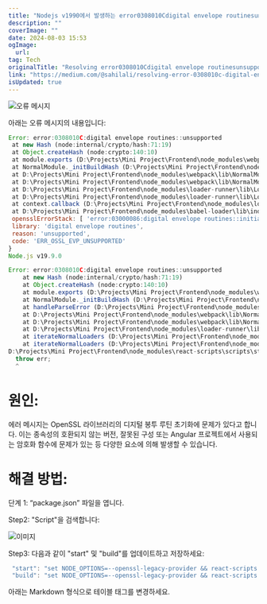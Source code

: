 ```yaml
---
title: "Nodejs v1990에서 발생하는 error0308010Cdigital envelope routinesunsupported 해결하기"
description: ""
coverImage: ""
date: 2024-08-03 15:53
ogImage:
  url:
tag: Tech
originalTitle: "Resolving error0308010Cdigital envelope routinesunsupported in Nodejs v1990"
link: "https://medium.com/@sahilali/resolving-error-0308010c-digital-envelope-routines-unsupported-in-node-js-v19-9-0-2114021209cb"
isUpdated: true
---
```


![오류 메시지](/assets/img/Resolvingerror0308010CdigitalenveloperoutinesunsupportedinNodejsv1990_0.png)

아래는 오류 메시지의 내용입니다:

```js
Error: error:0308010C:digital envelope routines::unsupported
 at new Hash (node:internal/crypto/hash:71:19)
 at Object.createHash (node:crypto:140:10)
 at module.exports (D:\Projects\Mini Project\Frontend\node_modules\webpack\lib\util\createHash.js:135:53)
 at NormalModule._initBuildHash (D:\Projects\Mini Project\Frontend\node_modules\webpack\lib\NormalModule.js:417:16)
 at D:\Projects\Mini Project\Frontend\node_modules\webpack\lib\NormalModule.js:452:10
 at D:\Projects\Mini Project\Frontend\node_modules\webpack\lib\NormalModule.js:323:13
 at D:\Projects\Mini Project\Frontend\node_modules\loader-runner\lib\LoaderRunner.js:367:11
 at D:\Projects\Mini Project\Frontend\node_modules\loader-runner\lib\LoaderRunner.js:233:18
 at context.callback (D:\Projects\Mini Project\Frontend\node_modules\loader-runner\lib\LoaderRunner.js:111:13)
 at D:\Projects\Mini Project\Frontend\node_modules\babel-loader\lib\index.js:59:103 {
 opensslErrorStack: [ 'error:03000086:digital envelope routines::initialization error' ],
 library: 'digital envelope routines',
 reason: 'unsupported',
 code: 'ERR_OSSL_EVP_UNSUPPORTED'
}
Node.js v19.9.0
```

```js
Error: error:0308010C:digital envelope routines::unsupported
    at new Hash (node:internal/crypto/hash:71:19)
    at Object.createHash (node:crypto:140:10)
    at module.exports (D:\Projects\Mini Project\Frontend\node_modules\webpack\lib\util\createHash.js:135:53)
    at NormalModule._initBuildHash (D:\Projects\Mini Project\Frontend\node_modules\webpack\lib\NormalModule.js:417:16)
    at handleParseError (D:\Projects\Mini Project\Frontend\node_modules\webpack\lib\NormalModule.js:471:10)
    at D:\Projects\Mini Project\Frontend\node_modules\webpack\lib\NormalModule.js:503:5
    at D:\Projects\Mini Project\Frontend\node_modules\webpack\lib\NormalModule.js:358:12
    at D:\Projects\Mini Project\Frontend\node_modules\loader-runner\lib\LoaderRunner.js:373:3
    at iterateNormalLoaders (D:\Projects\Mini Project\Frontend\node_modules\loader-runner\lib\LoaderRunner.js:214:10)
    at iterateNormalLoaders (D:\Projects\Mini Project\Frontend\node_modules\loader-runner\lib\LoaderRunner.js:221:10)
D:\Projects\Mini Project\Frontend\node_modules\react-scripts\scripts\start.js:19
  throw err;
  ^
```

<!-- seedividend - 사각형 -->

<ins class="adsbygoogle"
     style="display:block"
     data-ad-client="ca-pub-4877378276818686"
     data-ad-slot="1898504329"
     data-ad-format="auto"
     data-full-width-responsive="true"></ins>

<script>
     (adsbygoogle = window.adsbygoogle || []).push({});
</script>

# 원인:

에러 메시지는 OpenSSL 라이브러리의 디지털 봉투 루틴 초기화에 문제가 있다고 합니다. 이는 종속성의 호환되지 않는 버전, 잘못된 구성 또는 Angular 프로젝트에서 사용되는 암호화 함수에 문제가 있는 등 다양한 요소에 의해 발생할 수 있습니다.

# 해결 방법:

단계 1: “package.json” 파일을 엽니다.

<!-- seedividend - 사각형 -->

<ins class="adsbygoogle"
     style="display:block"
     data-ad-client="ca-pub-4877378276818686"
     data-ad-slot="1898504329"
     data-ad-format="auto"
     data-full-width-responsive="true"></ins>

<script>
     (adsbygoogle = window.adsbygoogle || []).push({});
</script>

Step2: "Script"을 검색합니다:

![이미지](/assets/img/Resolvingerror0308010CdigitalenveloperoutinesunsupportedinNodejsv1990_1.png)

Step3: 다음과 같이 "start" 및 "build"를 업데이트하고 저장하세요:

```js
 "start": "set NODE_OPTIONS=--openssl-legacy-provider && react-scripts start",
 "build": "set NODE_OPTIONS=--openssl-legacy-provider && react-scripts build",
```

<!-- seedividend - 사각형 -->

<ins class="adsbygoogle"
     style="display:block"
     data-ad-client="ca-pub-4877378276818686"
     data-ad-slot="1898504329"
     data-ad-format="auto"
     data-full-width-responsive="true"></ins>

<script>
     (adsbygoogle = window.adsbygoogle || []).push({});
</script>

아래는 Markdown 형식으로 테이블 태그를 변경하세요.
